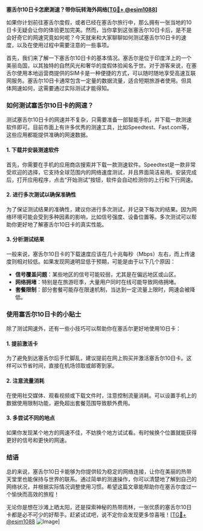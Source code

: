 **塞舌尔10日卡怎麽測速？带你玩转海外网络[[TG💪+ @esim1088](https://t.me/s/esim1088)]**

如果你计划前往塞舌尔度假，或者已经在塞舌尔旅行中，那么拥有一张当地的10日卡无疑会让你的体验更加完美。然而，当你拿到这张塞舌尔10日卡后，是不是会好奇它的网速究竟如何呢？今天就来和大家聊聊如何测试塞舌尔10日卡的速度，以及在使用过程中需要注意的一些事项。

首先，我们来了解一下塞舌尔10日卡的基本情况。塞舌尔是位于印度洋上的一个美丽岛国，以其独特的自然风光和奢华的度假体验闻名于世。对于游客来说，在塞舌尔使用本地运营商提供的SIM卡是一种便捷的方式，可以随时随地享受高速互联网服务。塞舌尔10日卡通常包含一定量的数据流量，适合短期旅游者使用。但具体网速如何，这需要通过实际测试才能得知。

### 如何测试塞舌尔10日卡的网速？

测试塞舌尔10日卡的网速并不复杂，只需要准备一部智能手机，并下载一款测速软件即可。目前市面上有许多优秀的测速工具，比如Speedtest、Fast.com等，这些应用都能提供准确的网速数据。

#### 1. 下载并安装测速软件

首先，你需要在手机的应用商店搜索并下载一款测速软件。Speedtest是一款非常受欢迎的选择，它支持全球范围内的网络速度测试，并且界面简洁易用。安装完成后，打开应用程序，点击“开始测试”按钮，软件会自动检测你的上行和下行网速。

#### 2. 进行多次测试以确保准确性

为了保证测试结果的准确性，建议你进行多次测试，并记录下每次的结果。因为网络环境可能会受到多种因素的影响，比如信号强度、设备位置等。多次测试可以帮助你更好地了解塞舌尔10日卡的真实性能。

#### 3. 分析测试结果

一般来说，塞舌尔10日卡的下载速度应该在几十兆每秒（Mbps）左右，而上传速度则相对较低。如果发现网速明显低于预期，可能是由于以下几个原因：

- **信号覆盖问题**：某些地区的信号可能较弱，尤其是在偏远地区或山区。
- **网络拥堵**：特别是在旅游旺季，大量用户同时在线可能导致网络拥堵。
- **套餐限制**：部分套餐可能存在限速机制，当达到一定流量上限时，网速会被降低。

### 使用塞舌尔10日卡的小贴士

除了测试网速外，还有一些小技巧可以帮助你在塞舌尔更好地使用10日卡：

#### 1. 提前激活卡

为了避免到达塞舌尔后手忙脚乱，建议提前在网上购买并激活塞舌尔10日卡。这样可以节省时间，直接在机场领取或邮寄到家。

#### 2. 注意流量消耗

在使用社交媒体、观看视频或下载文件时，注意控制流量消耗。可以设置手机上的数据使用限制功能，避免超出套餐范围导致额外费用。

#### 3. 多尝试不同的地点

如果你发现某个地方的网速不佳，不妨换个地方试试看。有时候换个位置就能获得更好的信号和更快的网速。

### 结语

总的来说，塞舌尔10日卡能够为你提供较为稳定的网络连接，让你在美丽的热带天堂里也能保持与世界的联系。通过简单的测速操作，你可以清楚地了解到自己的网络状况，并根据实际情况调整使用习惯。希望这篇文章能帮助你在塞舌尔度过一个愉快而高效的旅程！

无论你是想在沙滩上晒太阳，还是探索神秘的热带雨林，一张优质的塞舌尔10日卡都是必不可少的好帮手。赶紧试试吧，说不定你会发现更多惊喜哦！[[TG💪+ @esim1088](https://t.me/s/esim1088) ![Image](https://i.postimg.cc/4NQfJmqS/Snipaste-2025-05-13-00-14-12.png)]